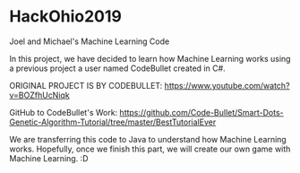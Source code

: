 # HackOhio2019
Joel and Michael's Machine Learning Code 

In this project, we have decided to learn how Machine Learning works using a previous project a user named CodeBullet created in C#.

ORIGINAL PROJECT IS BY CODEBULLET: https://www.youtube.com/watch?v=BOZfhUcNiqk

GitHub to CodeBullet's Work: https://github.com/Code-Bullet/Smart-Dots-Genetic-Algorithm-Tutorial/tree/master/BestTutorialEver

We are transferring this code to Java to understand how Machine Learning works.
Hopefully, once we finish this part, we will create our own game with Machine Learning. :D
